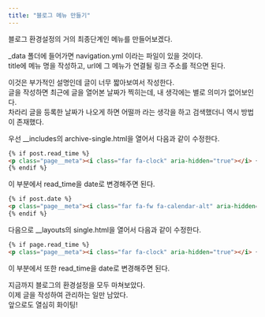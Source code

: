 ```yaml
---
title: "블로그 메뉴 만들기"
---
```


블로그 환경설정의 거의 최종단계인 메뉴를 만들어보겠다.  

_data 폴더에 들어가면 navigation.yml 이라는 파일이 있을 것이다.  
title에 메뉴 명을 작성하고, url에 그 메뉴가 연결될 링크 주소를 적으면 된다.  



이것은 부가적인 설명인데 글이 너무 짧아보여서 작성한다.  
글을 작성하면 최근에 글을 열어본 날짜가 찍히는데, 내 생각에는 별로 의미가 없어보인다.  
차라리 글을 등록한 날짜가 나오게 하면 어떨까 라는 생각을 하고 검색했더니 역시 방법이 존재했다.  

우선 __includes의 archive-single.html을 열어서 다음과 같이 수정한다.  
```html
{% if post.read_time %}
<p class="page__meta"><i class="far fa-clock" aria-hidden="true"></i> {% include read-time.html %}</p>
{% endif %}
```
이 부분에서 read_time을 date로 변경해주면 된다.  
```html
{% if post.date %}
<p class="page__meta"><i class="far fa-fw fa-calendar-alt" aria-hidden="true"></i> {{ post.date | date: "%B %d %Y" }}</p>
{% endif %}
```

다음으로 __layouts의 single.html을 열어서 다음과 같이 수정한다.  
```html
{% if page.read_time %}
<p class="page__meta"><i class="far fa-clock" aria-hidden="true"></i> {% include read-time.html %}</p>
```
이 부분에서 또한 read_time을 date로 변경해주면 된다.  


지금까지 블로그의 환경설정을 모두 마쳐보았다.  
이제 글을 작성하여 관리하는 일만 남았다.  
앞으로도 열심히 화이팅!
